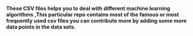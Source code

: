 **These  CSV files helps you to deal with different machine learning algorithms ,This particular repo contains most of the famous or most frequently used csv files you can contribute more by adding some more data points in the data sets.**
